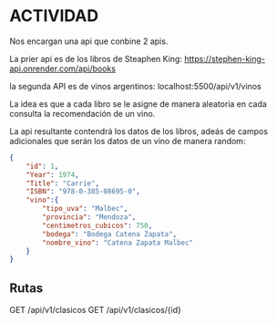 # ACTIVIDAD

Nos encargan una api que conbine 2 apis.

La prier api es de los libros de Steaphen King:
https://stephen-king-api.onrender.com/api/books

la segunda API es de vinos argentinos:
localhost:5500/api/v1/vinos

La idea es que a cada libro se le asigne de manera aleatoria en cada consulta la recomendación de un vino.

La api resultante contendrá los datos de los libros, adeás de campos adicionales que serán los datos de un vino de manera random:

```json
{
    "id": 1,
    "Year": 1974,
    "Title": "Carrie",
    "ISBN": "978-0-385-08695-0",
    "vino":{
        "tipo_uva": "Malbec",
        "provincia": "Mendoza",
        "centimetros_cubicos": 750,
        "bodega": "Bodega Catena Zapata",
        "nombre_vino": "Catena Zapata Malbec"
    }
}
```

## Rutas

GET /api/v1/clasicos
GET /api/v1/clasicos/{id}